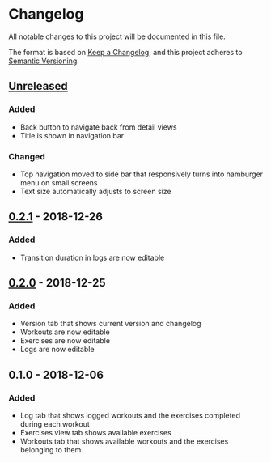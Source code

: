 # Changelog

All notable changes to this project will be documented in this file.

The format is based on [Keep a Changelog](https://keepachangelog.com/en/1.0.0/),
and this project adheres to [Semantic Versioning](https://semver.org/spec/v2.0.0.html).

## [Unreleased]

### Added

- Back button to navigate back from detail views
- Title is shown in navigation bar

### Changed

- Top navigation moved to side bar that responsively turns into hamburger menu on small screens
- Text size automatically adjusts to screen size

## [0.2.1] - 2018-12-26

### Added

- Transition duration in logs are now editable

## [0.2.0] - 2018-12-25

### Added

- Version tab that shows current version and changelog
- Workouts are now editable
- Exercises are now editable
- Logs are now editable

## 0.1.0 - 2018-12-06

### Added

- Log tab that shows logged workouts and the exercises completed during each workout
- Exercises view tab shows available exercises
- Workouts tab that shows available workouts and the exercises belonging to them

[Unreleased]: https://gitlab.com/decouplr-side/hiss/compare/0.2.1...develop
[0.2.1]: https://gitlab.com/decouplr-side/hiss/compare/0.2.0...0.2.1
[0.2.0]: https://gitlab.com/decouplr-side/hiss/compare/0.1.0...0.2.0
